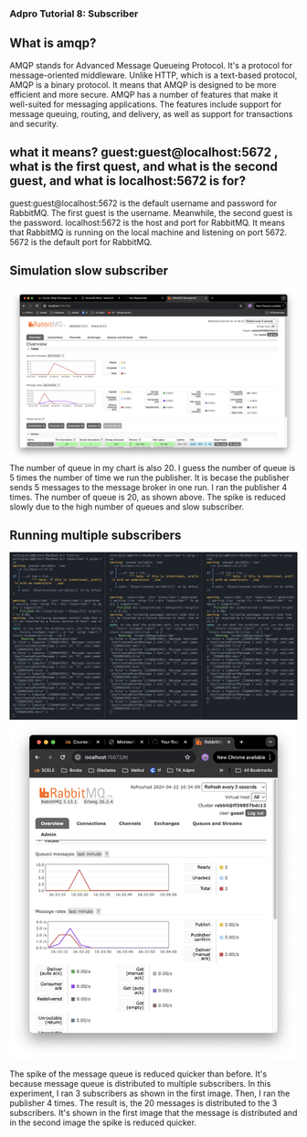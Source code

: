 ### Adpro Tutorial 8: Subscriber
## What is amqp?
AMQP stands for Advanced Message Queueing Protocol. It's a protocol for message-oriented middleware. Unlike HTTP, which is a text-based protocol, AMQP is a binary protocol. It means that AMQP is designed to be more efficient and more secure. AMQP has a number of features that make it well-suited for messaging applications. The features include support for message queuing, routing, and delivery, as well as support for transactions and security. 

## what it means? guest:guest@localhost:5672 , what is the first quest, and what is the second guest, and what is localhost:5672 is for?
guest:guest@localhost:5672 is the default username and password for RabbitMQ. The first guest is the username. Meanwhile, the second guest is the password. localhost:5672 is the host and port for RabbitMQ. It means that RabbitMQ is running on the local machine and listening on port 5672. 5672 is the default port for RabbitMQ.

## Simulation slow subscriber 
![Slow Subscriber](img/slow-subscriber.png)
The number of queue in my chart is also 20. I guess the number of queue is 5 times the number of time we run the publisher. It is becase the publisher sends 5 messages to the message broker in one run. I ran the publisher 4 times. The number of queue is 20, as shown above. The spike is reduced slowly due to the high number of queues and slow subscriber. 

## Running multiple subscribers
![Multiple Subscribers](img/multiple-subscribers.png)
![Multiple Subscribers RabbitMQ](img/multipe-subscribers-rabbitmq.png)

The spike of the message queue is reduced quicker than before. It's because message queue is distributed to multiple subscribers. In this experiment, I ran 3 subscribers as shown in the first image. Then, I ran the publisher 4 times. The result is, the 20 messages is distributed to the 3 subscribers. It's shown in the first image that the message is distributed and in the second image the spike is reduced quicker.